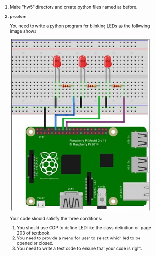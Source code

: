 1. Make "hw5" directory and create python files named as before.
2. problem

    You need to write a python program for blinking LEDs as the following image shows 
    
    <img src="imgs/three_leds.jpg" alt="push button">
    
    Your code should satisfy the three conditions:
    
    1. You should use OOP to define LED like the class definition on page 203 of textbook.
    2. You need to provide a menu for user to select which led to be opened or closed.
    3. You need to write a test code to ensure that your code is right.
  

